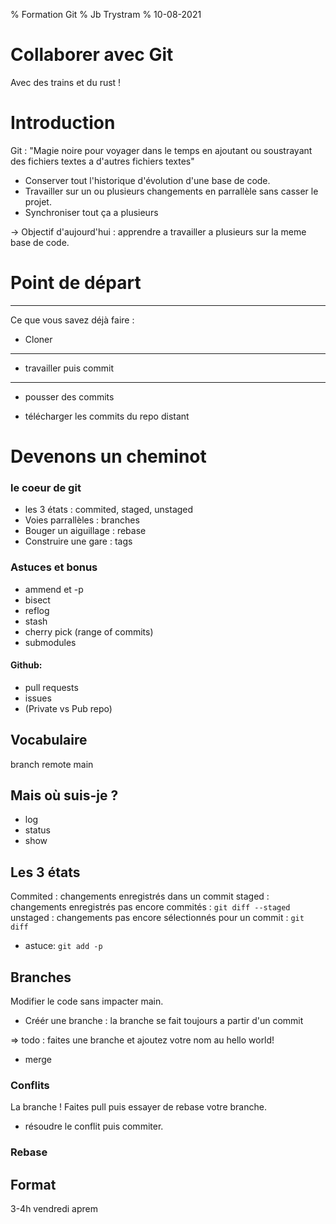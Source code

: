 % Formation Git
% Jb Trystram
% 10-08-2021


# Collaborer avec Git

Avec des trains et du rust !


# Introduction

Git : "Magie noire pour voyager dans le temps en ajoutant ou soustrayant des fichiers textes a d'autres fichiers textes"
  
  - Conserver tout l'historique d'évolution d'une base de code.
  - Travailler sur un ou plusieurs changements en parrallèle sans casser le projet.
  - Synchroniser tout ça a plusieurs

-> Objectif d'aujourd'hui : apprendre a travailler a plusieurs sur la meme base de code.

# Point de départ


---

Ce que vous savez déjà faire :


- Cloner 

--- 


 - travailler puis commit

--- 


 - pousser des commits


 - télécharger les commits du repo distant


# Devenons un cheminot 

### le coeur de git
  - les 3 états : commited, staged, unstaged
  - Voies parrallèles : branches
  - Bouger un aiguillage : rebase
  - Construire une gare : tags

### Astuces et bonus
 - ammend et -p
 - bisect
 - reflog
 - stash
 - cherry pick (range of commits)
 - submodules

#### Github: 
- pull requests
- issues 
- (Private vs Pub repo)

## Vocabulaire

branch
remote
main


## Mais où suis-je ?

- log
- status
- show

## Les 3 états

Commited : changements enregistrés dans un commit
staged : changements enregistrés pas encore commités : `git diff --staged`
unstaged : changements pas encore sélectionnés pour un commit : `git diff`
- astuce: `git add -p`

## Branches

Modifier le code sans impacter main.

- Créér une branche : la branche se fait toujours a partir d'un commit

=> todo : faites une branche et ajoutez votre nom au hello world! 


- merge 

### Conflits


La branche ! Faites pull puis essayer de rebase votre branche. 
<!-- TODO  -->

- résoudre le conflit puis commiter. 

### Rebase

## Format

3-4h
vendredi aprem
